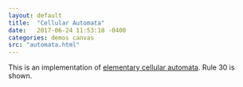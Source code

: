 ```yaml
---
layout: default
title:  "Cellular Automata"
date:   2017-06-24 11:53:18 -0400
categories: demos canvas
src: "automata.html"
---
```


This is an implementation of [elementary cellular automata](http://mathworld.wolfram.com/ElementaryCellularAutomaton.html). Rule 30 is shown.
